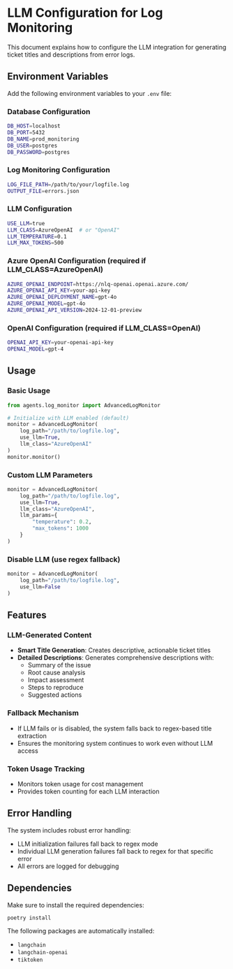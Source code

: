 # LLM Configuration for Log Monitoring

This document explains how to configure the LLM integration for generating ticket titles and descriptions from error logs.

## Environment Variables

Add the following environment variables to your `.env` file:

### Database Configuration
```bash
DB_HOST=localhost
DB_PORT=5432
DB_NAME=prod_monitoring
DB_USER=postgres
DB_PASSWORD=postgres
```

### Log Monitoring Configuration
```bash
LOG_FILE_PATH=/path/to/your/logfile.log
OUTPUT_FILE=errors.json
```

### LLM Configuration
```bash
USE_LLM=true
LLM_CLASS=AzureOpenAI  # or "OpenAI"
LLM_TEMPERATURE=0.1
LLM_MAX_TOKENS=500
```

### Azure OpenAI Configuration (required if LLM_CLASS=AzureOpenAI)
```bash
AZURE_OPENAI_ENDPOINT=https://nlq-openai.openai.azure.com/
AZURE_OPENAI_API_KEY=your-api-key
AZURE_OPENAI_DEPLOYMENT_NAME=gpt-4o
AZURE_OPENAI_MODEL=gpt-4o
AZURE_OPENAI_API_VERSION=2024-12-01-preview
```

### OpenAI Configuration (required if LLM_CLASS=OpenAI)
```bash
OPENAI_API_KEY=your-openai-api-key
OPENAI_MODEL=gpt-4
```

## Usage

### Basic Usage
```python
from agents.log_monitor import AdvancedLogMonitor

# Initialize with LLM enabled (default)
monitor = AdvancedLogMonitor(
    log_path="/path/to/logfile.log",
    use_llm=True,
    llm_class="AzureOpenAI"
)
monitor.monitor()
```

### Custom LLM Parameters
```python
monitor = AdvancedLogMonitor(
    log_path="/path/to/logfile.log",
    use_llm=True,
    llm_class="AzureOpenAI",
    llm_params={
        "temperature": 0.2,
        "max_tokens": 1000
    }
)
```

### Disable LLM (use regex fallback)
```python
monitor = AdvancedLogMonitor(
    log_path="/path/to/logfile.log",
    use_llm=False
)
```

## Features

### LLM-Generated Content
- **Smart Title Generation**: Creates descriptive, actionable ticket titles
- **Detailed Descriptions**: Generates comprehensive descriptions with:
  - Summary of the issue
  - Root cause analysis
  - Impact assessment
  - Steps to reproduce
  - Suggested actions

### Fallback Mechanism
- If LLM fails or is disabled, the system falls back to regex-based title extraction
- Ensures the monitoring system continues to work even without LLM access

### Token Usage Tracking
- Monitors token usage for cost management
- Provides token counting for each LLM interaction

## Error Handling

The system includes robust error handling:
- LLM initialization failures fall back to regex mode
- Individual LLM generation failures fall back to regex for that specific error
- All errors are logged for debugging

## Dependencies

Make sure to install the required dependencies:
```bash
poetry install
```

The following packages are automatically installed:
- `langchain`
- `langchain-openai`
- `tiktoken`
